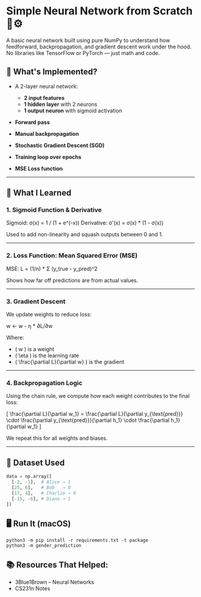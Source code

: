 # Simple Neural Network from Scratch 🧠⚙️

A basic neural network built using pure NumPy to understand how feedforward, backpropagation, and gradient descent work under the hood. No libraries like TensorFlow or PyTorch — just math and code.

## 🧪 What's Implemented?

- A 2-layer neural network:
  - **2 input features**
  - **1 hidden layer** with 2 neurons
  - **1 output neuron** with sigmoid activation

- **Forward pass**
- **Manual backpropagation**
- **Stochastic Gradient Descent (SGD)**
- **Training loop over epochs**
- **MSE Loss function**

---

## 🧠 What I Learned

### 1. **Sigmoid Function & Derivative**

Sigmoid:         σ(x) = 1 / (1 + e^(-x))
Derivative:      σ'(x) = σ(x) * (1 - σ(x))


Used to add non-linearity and squash outputs between 0 and 1.

---

### 2. **Loss Function: Mean Squared Error (MSE)**

MSE: L = (1/n) * Σ (y_true - y_pred)^2

Shows how far off predictions are from actual values.

---

### 3. **Gradient Descent**

We update weights to reduce loss:

w ← w - η * ∂L/∂w


Where:
- \( w \) is a weight
- \( \eta \) is the learning rate
- \( \frac{\partial L}{\partial w} \) is the gradient

---

### 4. **Backpropagation Logic**

Using the chain rule, we compute how each weight contributes to the final loss:

\[
\frac{\partial L}{\partial w_1} = \frac{\partial L}{\partial y_{\text{pred}}} \cdot \frac{\partial y_{\text{pred}}}{\partial h_1} \cdot \frac{\partial h_1}{\partial w_1}
\]

We repeat this for all weights and biases.

---

## 🧪 Dataset Used

```python
data = np.array([
  [-2, -1],  # Alice → 1
  [25, 6],   # Bob   → 0
  [17, 4],   # Charlie → 0
  [-15, -6], # Diana → 1
])
```

## 🖥️ Run It (macOS)
```console
python3 -m pip install -r requirements.txt -t package
python3 -m gender_prediction
```


## 📚 Resources That Helped:

- 3Blue1Brown – Neural Networks
- CS231n Notes


